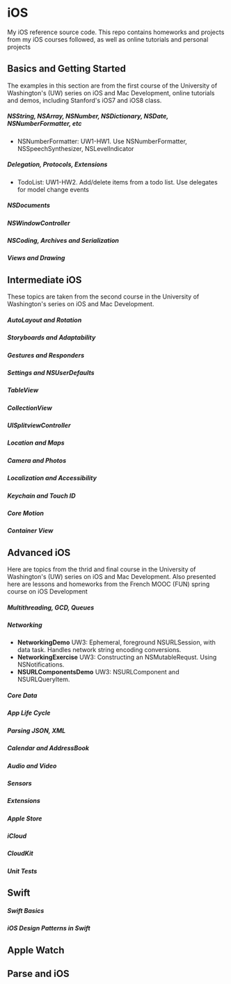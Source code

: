 # iOS
My iOS reference source code. This repo contains homeworks and projects from my iOS courses followed, as well as online tutorials and personal projects

## Basics and Getting Started
The examples in this section are from the first course of the University of Washington's (UW) series on iOS and Mac Development, online tutorials and demos, including Stanford's iOS7 and iOS8 class.

##### NSString, NSArray, NSNumber, NSDictionary, NSDate, NSNumberFormatter, etc
- NSNumberFormatter: UW1-HW1. Use NSNumberFormatter, NSSpeechSynthesizer, NSLevelIndicator

##### Delegation, Protocols, Extensions
- TodoList: UW1-HW2. Add/delete items from a todo list. Use delegates for model change events

##### NSDocuments
##### NSWindowController
##### NSCoding, Archives and Serialization
##### Views and Drawing

## Intermediate iOS
These topics are taken from the second course in the University of Washington's series on iOS and Mac Development.

##### AutoLayout and Rotation
##### Storyboards and Adaptability
##### Gestures and Responders
##### Settings and NSUserDefaults
##### TableView
##### CollectionView
##### UISplitviewController
##### Location and Maps
##### Camera and Photos
##### Localization and Accessibility
##### Keychain and Touch ID
##### Core Motion
##### Container View

## Advanced iOS
Here are topics from the thrid and final course in the University of Washington's (UW) series on iOS and Mac Development. Also presented here are lessons and homeworks from the French MOOC (FUN) spring course on iOS Development

##### Multithreading, GCD, Queues
##### Networking
- **NetworkingDemo** UW3: Ephemeral, foreground NSURLSession, with data task. Handles network string encoding conversions.
- **NetworkingExercise** UW3: Constructing an NSMutableRequst. Using NSNotifications.
- **NSURLComponentsDemo** UW3: NSURLComponent and NSURLQueryItem.

##### Core Data
##### App Life Cycle
##### Parsing JSON, XML
##### Calendar and AddressBook
##### Audio and Video
##### Sensors
##### Extensions
##### Apple Store
##### iCloud
##### CloudKit
##### Unit Tests

## Swift 
##### Swift Basics
##### iOS Design Patterns in Swift

## Apple Watch

## Parse and iOS

